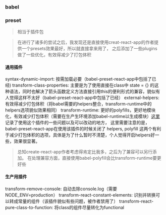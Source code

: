 ### babel
### preset
> 相当于插件包

> 在进行了诸多的尝试之后，我发现还是直接使用creat-react-app的作者提供一个presets效果最好，所以就直接拿来用了，
> 之后添加了一些plugins做了一些优化，有效得减少了打包体积
#### 通用插件
syntax-dynamic-import: 按需加载必要（babel-preset-react-app中包括了已经)
transform-class-properties: 主要是为了使用直接在class中 state = {} 的这种语法，同时也解决了箭头函数定义方法直接引用this的便利形式的兼容，貌似有人觉得这样不太好（babel-preset-react-app中包括了已经）
external-helpers: 有效得减少打包体积（将babel需要的helpers整合，transform-runtime中的helpers选项貌似效果相同）
transform-runtime: 更好的polyfills，更好地模块化，有效减少打包体积（需要在生产生环境添加babel-runtime以生成模块）[这里](https://blog.csdn.net/a324539017/article/details/52824189)记录了使用这个插件的一些问题以及可以改动的地方，
这里需要注意的是，babel-preset-react-app在使用该插件的时候关闭了 helpers, polyfill 这两个有利于减少打包体积的选项，具体是为了什么暂时不清楚，个人觉得开启helpers好一些，效果很显著。

> 总知create-react-app作者考虑得肯定比我多，之后为了兼容可以另行添加。
> 在处理兼容方面，直接使用babel-polyfill会比transform-runtime要更好些

#### 生产用插件
transform-remove-console: 自动去除console.log（需要NODE_ENV=production）
transform-react-constant-elements: 识别并转换可以转成常量的组件（该插件貌似有些问题，被作者禁用了）
transform-react-pure-class-to-function: 将class的组件尽量转化为functional
